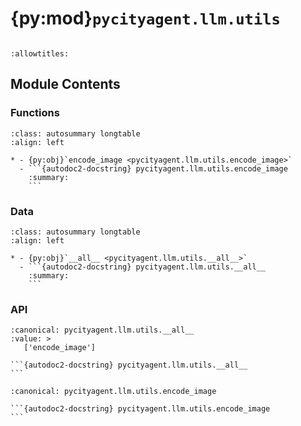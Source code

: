 # {py:mod}`pycityagent.llm.utils`

```{py:module} pycityagent.llm.utils
```

```{autodoc2-docstring} pycityagent.llm.utils
:allowtitles:
```

## Module Contents

### Functions

````{list-table}
:class: autosummary longtable
:align: left

* - {py:obj}`encode_image <pycityagent.llm.utils.encode_image>`
  - ```{autodoc2-docstring} pycityagent.llm.utils.encode_image
    :summary:
    ```
````

### Data

````{list-table}
:class: autosummary longtable
:align: left

* - {py:obj}`__all__ <pycityagent.llm.utils.__all__>`
  - ```{autodoc2-docstring} pycityagent.llm.utils.__all__
    :summary:
    ```
````

### API

````{py:data} __all__
:canonical: pycityagent.llm.utils.__all__
:value: >
   ['encode_image']

```{autodoc2-docstring} pycityagent.llm.utils.__all__
```

````

````{py:function} encode_image(image_path)
:canonical: pycityagent.llm.utils.encode_image

```{autodoc2-docstring} pycityagent.llm.utils.encode_image
```
````
